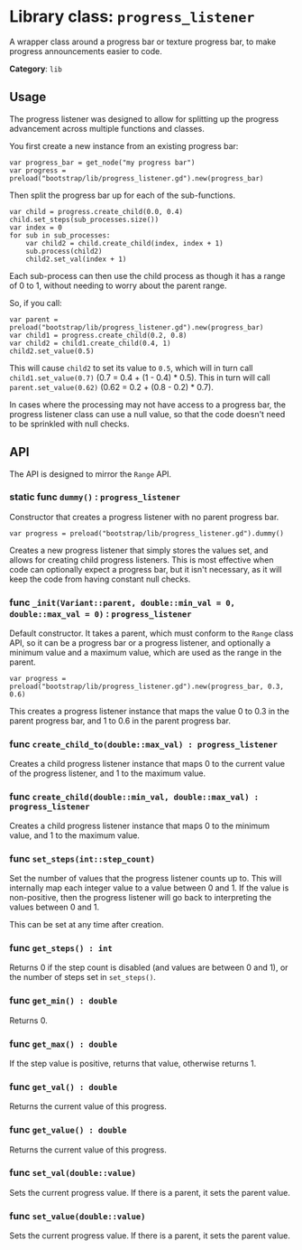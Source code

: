 # Library class: `progress_listener`

A wrapper class around a progress bar or texture progress bar, to make progress
announcements easier to code.

**Category**: `lib`

## Usage

The progress listener was designed to allow for splitting up the progress
advancement across multiple functions and classes.

You first create a new instance from an existing progress bar:

```
var progress_bar = get_node("my progress bar")
var progress = preload("bootstrap/lib/progress_listener.gd").new(progress_bar)
```

Then split the progress bar up for each of the sub-functions.

```
var child = progress.create_child(0.0, 0.4)
child.set_steps(sub_processes.size())
var index = 0
for sub in sub_processes:
	var child2 = child.create_child(index, index + 1)
	sub.process(child2)
	child2.set_val(index + 1)
```

Each sub-process can then use the child process as though it has a range of
0 to 1, without needing to worry about the parent range.

So, if you call:

```
var parent = preload("bootstrap/lib/progress_listener.gd").new(progress_bar)
var child1 = progress.create_child(0.2, 0.8)
var child2 = child1.create_child(0.4, 1)
child2.set_value(0.5)
```

This will cause `child2` to set its value to `0.5`, which will in turn call
`child1.set_value(0.7)` (0.7 = 0.4 + (1 - 0.4) * 0.5).  This in turn will call
`parent.set_value(0.62)` (0.62 = 0.2 + (0.8 - 0.2) * 0.7).

In cases where the processing may not have access to a progress bar, the
progress listener class can use a null value, so that the code doesn't need
to be sprinkled with null checks.


## API

The API is designed to mirror the `Range` API.


### static func `dummy()` : `progress_listener`

Constructor that creates a progress listener with no parent progress bar.

```
var progress = preload("bootstrap/lib/progress_listener.gd").dummy()
```

Creates a new progress listener that simply stores the values set, and allows
for creating child progress listeners.  This is most effective when code can
optionally expect a progress bar, but it isn't necessary, as it will keep the
code from having constant null checks.


### func `_init(Variant::parent, double::min_val = 0, double::max_val = 0)` : `progress_listener`

Default constructor.  It takes a parent, which must conform to the
`Range` class API, so it can be a progress bar or a progress listener,
and optionally a minimum value and a maximum value, which are used as the range
in the parent.

```
var progress = preload("bootstrap/lib/progress_listener.gd").new(progress_bar, 0.3, 0.6)
```

This creates a progress listener instance that maps the value 0 to 0.3 in the
parent progress bar, and 1 to 0.6 in the parent progress bar.


### func `create_child_to(double::max_val) : progress_listener`

Creates a child progress listener instance that maps 0 to the current
value of the progress listener, and 1 to the maximum value.


### func `create_child(double::min_val, double::max_val) : progress_listener`

Creates a child progress listener instance that maps 0 to the minimum value,
and 1 to the maximum value.


### func `set_steps(int::step_count)`

Set the number of values that the progress listener counts up to.  This will
internally map each integer value to a value between 0 and 1.  If the value is
non-positive, then the progress listener will go back to interpreting the
values between 0 and 1.

This can be set at any time after creation.


### func `get_steps() : int`

Returns 0 if the step count is disabled (and values are between 0 and 1), or
the number of steps set in `set_steps()`.


### func `get_min() : double`

Returns 0.


### func `get_max() : double`

If the step value is positive, returns that value, otherwise returns 1.


### func `get_val() : double`

Returns the current value of this progress.


### func `get_value() : double`

Returns the current value of this progress.


### func `set_val(double::value)`

Sets the current progress value.  If there is a parent, it sets the parent
value.


### func `set_value(double::value)`

Sets the current progress value.  If there is a parent, it sets the parent
value.
